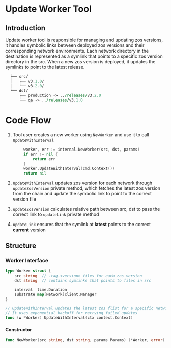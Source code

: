 # Update Worker Tool
 
## Introduction

Update worker tool is responsible for managing and updating zos versions, it handles symbolic links between deployed zos versions and their corresponding network environments.
Each network directory in the destination is represented as a symlink that points to a specific zos version directory in the src. When a new zos version is deployed, it updates the symlinks to point to the latest release.

```perl
  ├── src/   
  │   ├── v3.1.0/
  │   └── v3.2.0/
  └── dst/  
      ├── production -> ../releases/v3.2.0
      └── qa -> ../releases/v3.1.0
```

# Code Flow
1. Tool user creates a new worker using `NewWorker` and use it to call `UpdateWithInterval`
```go
		worker, err := internal.NewWorker(src, dst, params)
		if err != nil {
			return err
		}
		worker.UpdateWithInterval(cmd.Context())
		return nil
```

2. `UpdateWithInterval` updates zos version for each network through `updateZosVersion` private method, which fetches the latest zos version from the chain and update the symbolic link to point to the correct version file

3. `updateZosVersion` calculates relative path between src, dst to pass the correct link to `updateLink` private method

4. `updateLink` ensures that the symlink at **latest** points to the correct **current** version


## Structure
### Worker Interface
```go
type Worker struct {
    src string  // .tag-<version> files for each zos version
    dst string  // contains symlinks that points to files in src

    interval  time.Duration
    substrate map[Network]client.Manager
}

// UpdateWithInterval updates the latest zos flist for a specific network with the updated zos version with a specific interval between each update
// It uses exponential backoff for retrying failed updates
func (w *Worker) UpdateWithInterval(ctx context.Context)
```

#### Constructor

```go
func NewWorker(src string, dst string, params Params) (*Worker, error)
```